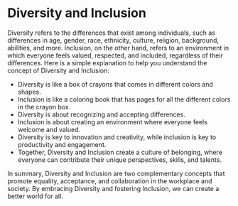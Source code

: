 # Diversity and Inclusion

Diversity refers to the differences that exist among individuals, such as differences in age, gender, race, ethnicity, culture, religion, background, abilities, and more. Inclusion, on the other hand, refers to an environment in which everyone feels valued, respected, and included, regardless of their differences. Here is a simple explanation to help you understand the concept of Diversity and Inclusion:

- Diversity is like a box of crayons that comes in different colors and shapes.
- Inclusion is like a coloring book that has pages for all the different colors in the crayon box.
- Diversity is about recognizing and accepting differences.
- Inclusion is about creating an environment where everyone feels welcome and valued.
- Diversity is key to innovation and creativity, while inclusion is key to productivity and engagement.
- Together, Diversity and Inclusion create a culture of belonging, where everyone can contribute their unique perspectives, skills, and talents.

In summary, Diversity and Inclusion are two complementary concepts that promote equality, acceptance, and collaboration in the workplace and society. By embracing Diversity and fostering Inclusion, we can create a better world for all.
